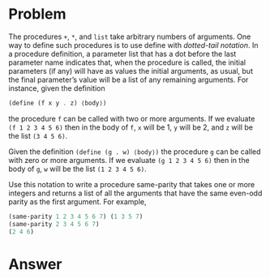 # Problem

The procedures `+`, `*`, and `list` take arbitrary numbers of arguments. One way to define such procedures is to use define with *dotted-tail notation*. In a procedure definition, a parameter list that has a dot before the last parameter name indicates that, when the procedure is called, the initial parameters (if any) will have as values the initial arguments, as usual, but the final parameter’s value will be a list of any remaining arguments. For instance, given the definition

```scheme
(define (f x y . z) ⟨body⟩)
```

the procedure `f` can be called with two or more arguments. If we evaluate `(f 1 2 3 4 5 6)` then in the body of `f`, `x` will be 1, `y` will be 2, and `z` will be the list `(3 4 5 6)`.

Given the definition `(define (g . w) ⟨body⟩)` the procedure `g` can be called with zero or more arguments. If we evaluate `(g 1 2 3 4 5 6)` then in the body of `g`, `w` will be the list `(1 2 3 4 5 6)`.

Use this notation to write a procedure same-parity that takes one or more integers and returns a list of all the arguments that have the same even-odd parity as the first argument. For example,

```scheme
(same-parity 1 2 3 4 5 6 7) (1 3 5 7)
(same-parity 2 3 4 5 6 7)
(2 4 6)
```

# Answer
